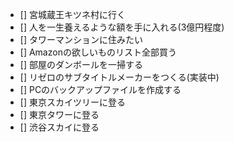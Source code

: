 - [] 宮城蔵王キツネ村に行く
- [] 人を一生養えるような額を手に入れる(3億円程度)
- [] タワーマンションに住みたい
- [] Amazonの欲しいものリスト全部買う
- [] 部屋のダンボールを一掃する
- [] リゼロのサブタイトルメーカーをつくる(実装中)
- [] PCのバックアップファイルを作成する
- [] 東京スカイツリーに登る
- [] 東京タワーに登る
- [] 渋谷スカイに登る
